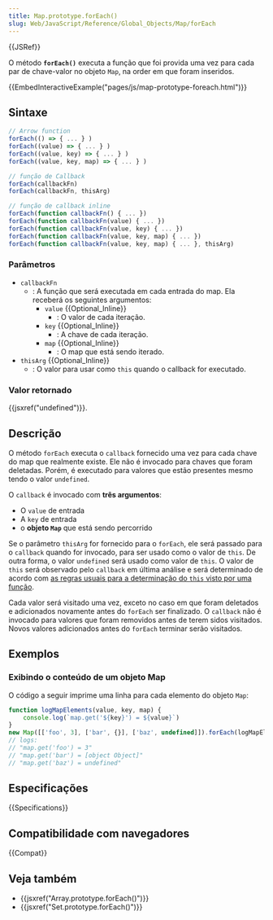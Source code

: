 ```yaml
---
title: Map.prototype.forEach()
slug: Web/JavaScript/Reference/Global_Objects/Map/forEach
---
```


{{JSRef}}

O método **`forEach()`** executa a função que foi provida uma vez para cada par de chave-valor no objeto `Map`, na order em que foram inseridos.

{{EmbedInteractiveExample("pages/js/map-prototype-foreach.html")}}

## Sintaxe

```js
// Arrow function
forEach(() => { ... } )
forEach((value) => { ... } )
forEach((value, key) => { ... } )
forEach((value, key, map) => { ... } )

// função de Callback
forEach(callbackFn)
forEach(callbackFn, thisArg)

// função de callback inline
forEach(function callbackFn() { ... })
forEach(function callbackFn(value) { ... })
forEach(function callbackFn(value, key) { ... })
forEach(function callbackFn(value, key, map) { ... })
forEach(function callbackFn(value, key, map) { ... }, thisArg)
```

### Parâmetros

- `callbackFn`
  - : A função que será executada em cada entrada do map. Ela receberá os seguintes argumentos:
    - `value` {{Optional_Inline}}
      - : O valor de cada iteração.
    - `key` {{Optional_Inline}}
      - : A chave de cada iteração.
    - `map` {{Optional_Inline}}
      - : O map que está sendo iterado.
- `thisArg` {{Optional_Inline}}
  - : O valor para usar como `this` quando o callback for executado.

### Valor retornado

{{jsxref("undefined")}}.

## Descrição

O método `forEach` executa o `callback` fornecido uma vez para cada chave do map
que realmente existe.
Ele não é invocado para chaves que foram deletadas.
Porém, é executado para valores que estão presentes mesmo tendo o valor `undefined`.

O `callback` é invocado com **três argumentos**:

- O `value` de entrada
- A `key` de entrada
- o **objeto `Map`** que está sendo percorrido

Se o parâmetro `thisArg` for fornecido para o `forEach`, ele será passado para o
`callback` quando for invocado, para ser usado como o valor de `this`. De outra forma,
o valor `undefined` será usado como valor de `this`. O valor de `this` será
observado pelo `callback` em última análise e será determinado de acordo com
[as regras usuais para a determinação do `this` visto por uma função](/pt-BR/docs/Web/JavaScript/Reference/Operators/this).

Cada valor será visitado uma vez, exceto no caso em que foram deletados e adicionados novamente
antes do `forEach` ser finalizado. O `callback` não é invocado para valores que foram removidos antes de
terem sidos visitados. Novos valores adicionados antes do `forEach` terminar serão visitados.

## Exemplos

### Exibindo o conteúdo de um objeto Map

O código a seguir imprime uma linha para cada elemento do objeto `Map`:

```js
function logMapElements(value, key, map) {
    console.log(`map.get('${key}') = ${value}`)
}
new Map([['foo', 3], ['bar', {}], ['baz', undefined]]).forEach(logMapElements)
// logs:
// "map.get('foo') = 3"
// "map.get('bar') = [object Object]"
// "map.get('baz') = undefined"
```

## Especificações

{{Specifications}}

## Compatibilidade com navegadores

{{Compat}}

## Veja também

- {{jsxref("Array.prototype.forEach()")}}
- {{jsxref("Set.prototype.forEach()")}}
